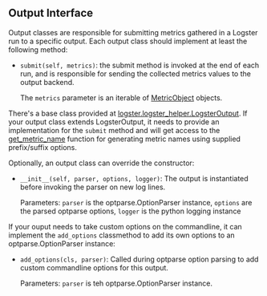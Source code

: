 Output Interface
-----------------

Output classes are responsible for submitting metrics gathered in a
Logster run to a specific output. Each output class should implement
at least the following method:

* `submit(self, metrics)`: the submit method is invoked at the end of
  each run, and is responsible for sending the collected metrics values
  to the output backend.

  The `metrics` parameter is an iterable of [MetricObject][metric_object]
  objects.

There's a base class provided at [logster.logster_helper.LogsterOutput][logster_output].
If your output class extends LogsterOutput, it needs to provide an implementation
for the `submit` method and will get access to the [get_metric_name][logster_output]
function for generating metric names using supplied prefix/suffix options.


Optionally, an output class can override the constructor:

* `__init__(self, parser, options, logger)`: The output is instantiated
  before invoking the parser on new log lines.

  Parameters: `parser` is the optparse.OptionParser instance, `options`
  are the parsed optparse options, `logger` is the python logging instance

If your ouput needs to take custom options on the commandline, it can implement
the `add_options` classmethod to add its own options to an optparse.OptionParser
instance:

* `add_options(cls, parser)`: Called during optparse option parsing to add custom
  commandline options for this output.

  Parameters: `parser` is teh optparse.OptionParser instance.


[metric_object]: ../logster/logster_helper.py
[logster_output]: ../logster/logster_helper.py
